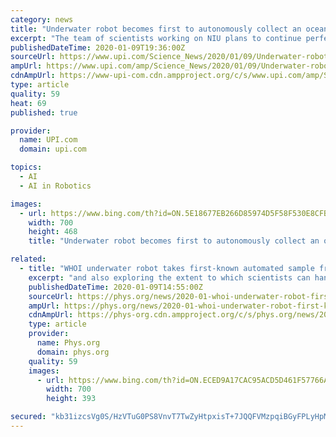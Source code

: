 ```yaml
---
category: news
title: "Underwater robot becomes first to autonomously collect an ocean sample"
excerpt: "The team of scientists working on NIU plans to continue perfecting the robot's artificial intelligence. Researchers hope to integrate an algorithmic component called \"gaze tracking\" to help the robotic vehicle see and interpret its surroundings like an ROV pilot. Scientists also plan to develop a human-language interface that will allow ..."
publishedDateTime: 2020-01-09T19:36:00Z
sourceUrl: https://www.upi.com/Science_News/2020/01/09/Underwater-robot-becomes-first-to-autonomously-collect-an-ocean-sample/3581578587806/?spt=slh&or=1
ampUrl: https://www.upi.com/amp/Science_News/2020/01/09/Underwater-robot-becomes-first-to-autonomously-collect-an-ocean-sample/3581578587806/
cdnAmpUrl: https://www-upi-com.cdn.ampproject.org/c/s/www.upi.com/amp/Science_News/2020/01/09/Underwater-robot-becomes-first-to-autonomously-collect-an-ocean-sample/3581578587806/
type: article
quality: 59
heat: 69
published: true

provider:
  name: UPI.com
  domain: upi.com

topics:
  - AI
  - AI in Robotics

images:
  - url: https://www.bing.com/th?id=ON.5E18677EB266D85974D5F58F530E8CFB
    width: 700
    height: 468
    title: "Underwater robot becomes first to autonomously collect an ocean sample"

related:
  - title: "WHOI underwater robot takes first-known automated sample from ocean"
    excerpt: "and also exploring the extent to which scientists can hand over the controls to ocean robots and allow them to explore without human intervention. Slightly smaller than a Smart Car, NUI was equipped with Artificial Intelligence (AI)-based automated planning software—including a planner named \"Spock'—that enabled the ROV to decide which ..."
    publishedDateTime: 2020-01-09T14:55:00Z
    sourceUrl: https://phys.org/news/2020-01-whoi-underwater-robot-first-known-automated.html
    ampUrl: https://phys.org/news/2020-01-whoi-underwater-robot-first-known-automated.amp
    cdnAmpUrl: https://phys-org.cdn.ampproject.org/c/s/phys.org/news/2020-01-whoi-underwater-robot-first-known-automated.amp
    type: article
    provider:
      name: Phys.org
      domain: phys.org
    quality: 59
    images:
      - url: https://www.bing.com/th?id=ON.ECED9A17CAC95ACD5D461F57766A983C
        width: 700
        height: 393

secured: "kb31izcsVg0S/HzVTuG0PS8VnvT7TwZyHtpxisT+7JQQFVMzpqiBGyFPLyHpM6MjdsEdPRT57H9Em/NQYACkB/HJ8fAEmnf+/A6Nivito6NsFFSUJnx67wvRaplpdwoRdH2+AueYnFFleup5a88isDP7f5drfyMCr0eDuXKivwHumcEr38DFNW1kAfXrCeIWX5RDPOME7m8QvZPAjJThuRKm6yjzhLpBhfeRebA6dVWSP0WdCrvbqtd9OwmTEgIeM6ybFblF1gHsRYslxaenqw==;PVyHRfAmsSe35C9VvVe1fQ=="
---
```



